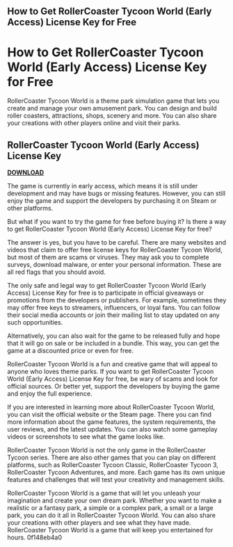 ## How to Get RollerCoaster Tycoon World (Early Access) License Key for Free

  
# How to Get RollerCoaster Tycoon World (Early Access) License Key for Free
 
RollerCoaster Tycoon World is a theme park simulation game that lets you create and manage your own amusement park. You can design and build roller coasters, attractions, shops, scenery and more. You can also share your creations with other players online and visit their parks.
 
## RollerCoaster Tycoon World (Early Access) License Key


[**DOWNLOAD**](https://www.google.com/url?q=https%3A%2F%2Furllie.com%2F2tKqm0&sa=D&sntz=1&usg=AOvVaw1t2pRj4f8Wv8kFMtHFjOHD)

 
The game is currently in early access, which means it is still under development and may have bugs or missing features. However, you can still enjoy the game and support the developers by purchasing it on Steam or other platforms.
 
But what if you want to try the game for free before buying it? Is there a way to get RollerCoaster Tycoon World (Early Access) License Key for free?
 
The answer is yes, but you have to be careful. There are many websites and videos that claim to offer free license keys for RollerCoaster Tycoon World, but most of them are scams or viruses. They may ask you to complete surveys, download malware, or enter your personal information. These are all red flags that you should avoid.
 
The only safe and legal way to get RollerCoaster Tycoon World (Early Access) License Key for free is to participate in official giveaways or promotions from the developers or publishers. For example, sometimes they may offer free keys to streamers, influencers, or loyal fans. You can follow their social media accounts or join their mailing list to stay updated on any such opportunities.
 
Alternatively, you can also wait for the game to be released fully and hope that it will go on sale or be included in a bundle. This way, you can get the game at a discounted price or even for free.
 
RollerCoaster Tycoon World is a fun and creative game that will appeal to anyone who loves theme parks. If you want to get RollerCoaster Tycoon World (Early Access) License Key for free, be wary of scams and look for official sources. Or better yet, support the developers by buying the game and enjoy the full experience.
  
If you are interested in learning more about RollerCoaster Tycoon World, you can visit the official website or the Steam page. There you can find more information about the game features, the system requirements, the user reviews, and the latest updates. You can also watch some gameplay videos or screenshots to see what the game looks like.
 
RollerCoaster Tycoon World is not the only game in the RollerCoaster Tycoon series. There are also other games that you can play on different platforms, such as RollerCoaster Tycoon Classic, RollerCoaster Tycoon 3, RollerCoaster Tycoon Adventures, and more. Each game has its own unique features and challenges that will test your creativity and management skills.
 
RollerCoaster Tycoon World is a game that will let you unleash your imagination and create your own dream park. Whether you want to make a realistic or a fantasy park, a simple or a complex park, a small or a large park, you can do it all in RollerCoaster Tycoon World. You can also share your creations with other players and see what they have made. RollerCoaster Tycoon World is a game that will keep you entertained for hours.
 0f148eb4a0
